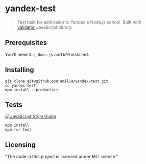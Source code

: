 # yandex-test
> Test task for admission to Yandex's Node.js school.
> Built with [validator](https://www.npmjs.com/package/validator) JavaScript library.

## Prerequisites
You'll need `Git`, `Node.js` and `NPM` installed.

## Installing
```shell
git clone git@github.com:emil14/yandex-test.git
cd yandex-test
npm install --production
```

## Tests
[![JavaScript Style Guide](https://cdn.rawgit.com/standard/standard/master/badge.svg)](https://github.com/standard/standard)

```shell
npm install
npm run test
```

## Licensing
"The code in this project is licensed under MIT license."
